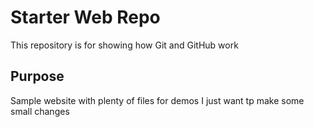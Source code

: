 # Starter Web Repo

This repository is for showing how Git and GitHub work

## Purpose

Sample website with plenty of files for demos
I just want tp make some small changes
